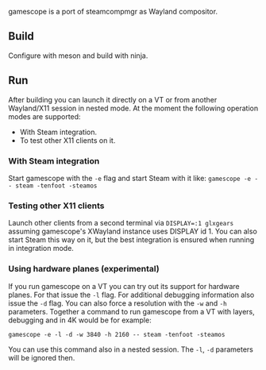 gamescope is a port of steamcompmgr as Wayland compositor.

## Build
Configure with meson and build with ninja.

## Run
After building you can launch it directly on a VT or from another Wayland/X11 session in nested mode. At the moment the following operation modes are supported:
* With Steam integration.
* To test other X11 clients on it.

### With Steam integration
Start gamescope with the `-e` flag and start Steam with it like:
`gamescope -e -- steam -tenfoot -steamos`

### Testing other X11 clients
Launch other clients from a second terminal via `DISPLAY=:1 glxgears` assuming gamescope's XWayland instance uses DISPLAY id 1. You can also start Steam this way on it, but the best integration is ensured when running in integration mode.

### Using hardware planes (experimental)
If you run gamescope on a VT you can try out its support for hardware planes. For that issue the `-l` flag. For additional debugging information also issue the `-d` flag. You can also force a resolution with the `-w` and `-h` parameters. Together a command to run gamescope from a VT with layers, debugging and in 4K would be for example:

```
gamescope -e -l -d -w 3840 -h 2160 -- steam -tenfoot -steamos
```

You can use this command also in a nested session. The `-l`, `-d` parameters will be ignored then.